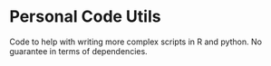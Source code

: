 # Personal Code Utils

Code to help with writing more complex scripts in R and python. No guarantee in terms of dependencies.
